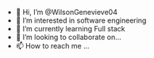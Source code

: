 - 👋 Hi, I’m @WilsonGenevieve04
- 👀 I’m interested in software engineering 
- 🌱 I’m currently learning Full stack
- 💞️ I’m looking to collaborate on...
- 📫 How to reach me ...

<!---
WilsonGenevieve04/WilsonGenevieve04 is a ✨ special ✨ repository because its `README.md` (this file) appears on your GitHub profile.
You can click the Preview link to take a look at your changes.
--->
